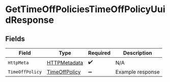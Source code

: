 # GetTimeOffPoliciesTimeOffPolicyUuidResponse


## Fields

| Field                                                     | Type                                                      | Required                                                  | Description                                               |
| --------------------------------------------------------- | --------------------------------------------------------- | --------------------------------------------------------- | --------------------------------------------------------- |
| `HttpMeta`                                                | [HTTPMetadata](../../Models/Components/HTTPMetadata.md)   | :heavy_check_mark:                                        | N/A                                                       |
| `TimeOffPolicy`                                           | [TimeOffPolicy](../../Models/Components/TimeOffPolicy.md) | :heavy_minus_sign:                                        | Example response                                          |